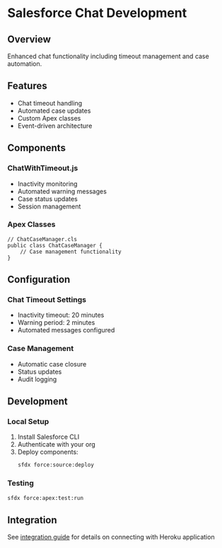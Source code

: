 # Salesforce Chat Development

## Overview
Enhanced chat functionality including timeout management and case automation.

## Features
- Chat timeout handling
- Automated case updates
- Custom Apex classes
- Event-driven architecture

## Components

### ChatWithTimeout.js
- Inactivity monitoring
- Automated warning messages
- Case status updates
- Session management

### Apex Classes
```apex
// ChatCaseManager.cls
public class ChatCaseManager {
    // Case management functionality
}
```

## Configuration

### Chat Timeout Settings
- Inactivity timeout: 20 minutes
- Warning period: 2 minutes
- Automated messages configured

### Case Management
- Automatic case closure
- Status updates
- Audit logging

## Development

### Local Setup
1. Install Salesforce CLI
2. Authenticate with your org
3. Deploy components:
   ```bash
   sfdx force:source:deploy
   ```

### Testing
```bash
sfdx force:apex:test:run
```

## Integration
See [integration guide](../docs/integration.md) for details on connecting with Heroku application 